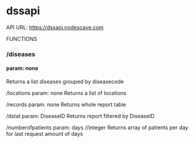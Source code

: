 # dssapi

API URL: https://dssapi.nodescave.com
 
FUNCTIONS

<h3>/diseases</h3>
<h4>param: none</h4>
<p>Returns a list diseases grouped by diseasecode</p>

/locations
param: none
Returns a list of locations

/records
param: none
Returns whole report table

/dstat
param: DiseaseID
Returns report filtered by DiseaseID

/numberofpatients
param: days //integer
Returns array of patients per day for last request amount of days

